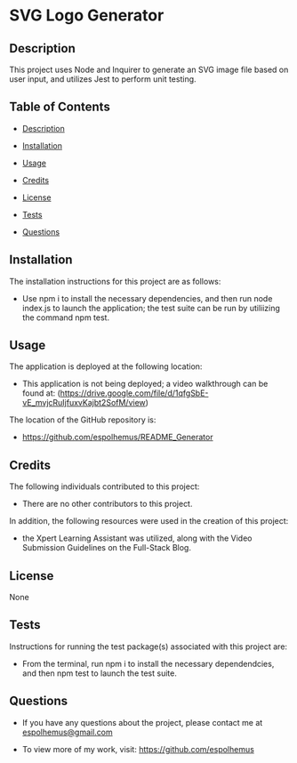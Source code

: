 # SVG Logo Generator

## Description
 
This project uses Node and Inquirer to generate an SVG image file based on user input, and utilizes Jest to perform unit testing.
 
## Table of Contents

- [Description](#description)

- [Installation](#installation)

- [Usage](#usage)

- [Credits](#credits)

- [License](#license)

- [Tests](#tests)

- [Questions](#questions)

## Installation
  The installation instructions for this project are as follows:
  - Use npm i to install the necessary dependencies, and then run node index.js to launch the application; the test suite can be run by utiliizing the command npm test.

## Usage
  The application is deployed at the following location:
  - This application is not being deployed; a video walkthrough can be found at: (https://drive.google.com/file/d/1qfgSbE-vE_mvjcRuIjfuxvKajbt2SofM/view)

  The location of the GitHub repository is:
  - https://github.com/espolhemus/README_Generator

## Credits
  The following individuals contributed to this project:

  - There are no other contributors to this project.

  In addition, the following resources were used in the creation of this project:

  - the Xpert Learning Assistant was utilized, along with the Video Submission Guidelines on the Full-Stack Blog.

## License
 None

## Tests
 Instructions for running the test package(s) associated with this project are:
 - From the terminal, run npm i to install the necessary dependendcies, and then npm test to launch the test suite.

## Questions

  - If you have any questions about the project, please contact me at espolhemus@gmail.com

  - To view more of my work, visit: https://github.com/espolhemus
